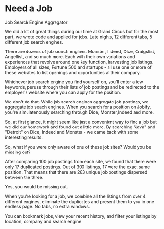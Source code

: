 # Need a Job
Job Search Engine Aggregator

We did a lot of great things during our time at Grand Circus but for the most part, we wrote code and applied for jobs. Late nights, 12 different tabs, 5 different job search engines.

There are dozens of job search engines. Monster, Indeed, Dice, Craigslist, Angellist, and so much more. Each with their own variations and experiences that revolve around one key function, harvesting job listings. Employers of all sizes, Fortune 500 and startups - all use one or more of these websites to list openings and opportunities at their company.

Whichever job search engine you find yourself on, you'll enter a few keywords, peruse through their lists of job postings and be redirected to the employer's website where you can apply for the position. 

We don't do that. While job search engines aggregate job postings, we aggregate job seach engines. When you search for a position on Jobify, you're simulatenously searching through Dice, Monster,Indeed and more.


So, at first glance, it might seem like just a convenient way to find a job but we did our homework and found out a little more. By searching "Java" and "Detroit" on Dice, Indeed and Monster - we came back with some interesting results. 

So, what if you were only aware of one of these job sites? Would you be missing out?

After comparing 100 job postings from each site, we found that there were only 17 duplicated postings. Out of 300 listings, 17 were the exact same position. That means that there are 283 unique job postings dispersed between the three.

Yes, you would be missing out.

When you're looking for a job, we combine all the listings from over 4 different engines, eliminate the duplicates and present them to you in one endless page. No tabs, no extra windows.

You can bookmark jobs, view your recent history, and filter your listings by location, company and search engine.


